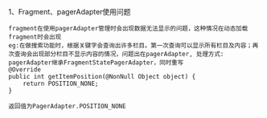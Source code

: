 1、Fragment、pagerAdapter使用问题

    fragment在使用pagerAdapter管理时会出现数据无法显示的问题，这种情况在动态加载fragment时会出现
    eg:在做搜索功能时，根据关键字会查询出许多栏目。第一次查询可以显示所有栏目及内容；再次查询会出现部分栏目不显示内容的情况，问题出在pagerAdapter, 处理方式: pagerAdapter继承FragmentStatePagerAdapter，同时重写
    @Override
    public int getItemPosition(@NonNull Object object) {
        return POSITION_NONE;
    }

    返回值为PagerAdapter.POSITION_NONE
    